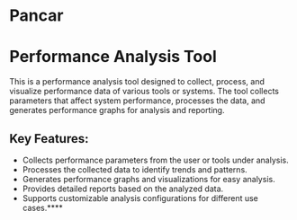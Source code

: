 # Pancar
# Performance Analysis Tool

This is a performance analysis tool designed to collect, process, and visualize performance data of various tools or systems. The tool collects parameters that affect system performance, processes the data, and generates performance graphs for analysis and reporting.

## Key Features:
- Collects performance parameters from the user or tools under analysis.
- Processes the collected data to identify trends and patterns.
- Generates performance graphs and visualizations for easy analysis.
- Provides detailed reports based on the analyzed data.
- Supports customizable analysis configurations for different use cases.****
